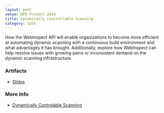 ```yaml
---
layout: post
venue: HPE Protect 2014
title: Dynamically Controllable Scanning
category: talk
---
```


How the WebInspect API will enable organizations to become more efficient at automating dynamic scanning with a continuous build environment and what advantages it has brought.  Additionally, explore how WebInspect can help resolve issues with growing pains or inconsistent demand on the dynamic scanning infrastructure.

### Artifacts
* [Slides](http://brandon.spruth.co/files/DynamicallyControllableDynamicScanning-BMS_Fnal.pptx)

### More Info

* [Dynamically Controlable Scanning](https://community.saas.hpe.com/t5/Protect-Your-Assets/HP-Protect-sessions-Expanding-the-horizons-of-dynamic-scanning/ba-p/276136#.Wb8tG9PyvdQ)
